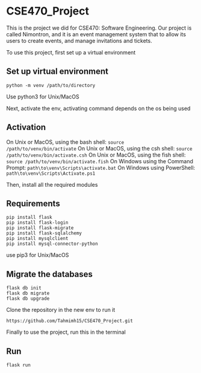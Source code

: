 ﻿# CSE470_Project
This is the project we did for CSE470: Software Engineering. Our project is called Nimontron, and it is an event management system that to allow its users to create events, and manage invitations and tickets.

To use this project, first set up a virtual environment 


## Set up virtual environment

```
python -m venv /path/to/directory

```
Use python3 for Unix/MacOS

Next, activate the env, activating command depends on the os being used


## Activation

On Unix or MacOS, using the bash shell: ```source /path/to/venv/bin/activate```
On Unix or MacOS, using the csh shell: ```source /path/to/venv/bin/activate.csh```
On Unix or MacOS, using the fish shell: ```source /path/to/venv/bin/activate.fish```
On Windows using the Command Prompt: ```path\to\venv\Scripts\activate.bat```
On Windows using PowerShell: ```path\to\venv\Scripts\Activate.ps1```

Then, install all the required modules


## Requirements

```
pip install flask
pip install flask-login
pip install flask-migrate
pip install flask-sqlalchemy
pip install mysqlclient
pip install mysql-connector-python

```

use pip3 for Unix/MacOS


## Migrate the databases

```
flask db init
flask db migrate
flask db upgrade

```


Clone the repository in the new env to run it

```
https://github.com/Tahmimh15/CSE470_Project.git

```

Finally to use the project, run this in the terminal


## Run

```
flask run

```